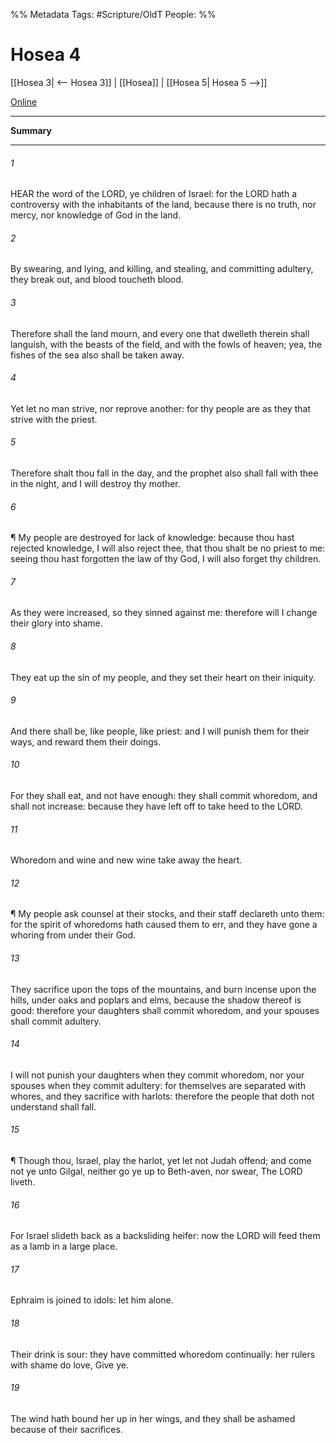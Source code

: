 

%% Metadata
Tags: #Scripture/OldT
People: 
%%
# Hosea 4
[[Hosea 3| <-- Hosea 3]] | [[Hosea]] | [[Hosea 5| Hosea 5 -->]]

[Online](https://churchofjesuschrist.org/study/scriptures/ot/hosea/4?lang=eng)

---
__Summary__



---

###### 1
HEAR the word of the LORD, ye children of Israel: for the LORD hath a controversy with the inhabitants of the land, because there is no truth, nor mercy, nor knowledge of God in the land.
###### 2
By swearing, and lying, and killing, and stealing, and committing adultery, they break out, and blood toucheth blood.
###### 3
Therefore shall the land mourn, and every one that dwelleth therein shall languish, with the beasts of the field, and with the fowls of heaven; yea, the fishes of the sea also shall be taken away.
###### 4
Yet let no man strive, nor reprove another: for thy people are as they that strive with the priest.
###### 5
Therefore shalt thou fall in the day, and the prophet also shall fall with thee in the night, and I will destroy thy mother.
###### 6
¶ My people are destroyed for lack of knowledge: because thou hast rejected knowledge, I will also reject thee, that thou shalt be no priest to me: seeing thou hast forgotten the law of thy God, I will also forget thy children.
###### 7
As they were increased, so they sinned against me: therefore will I change their glory into shame.
###### 8
They eat up the sin of my people, and they set their heart on their iniquity.
###### 9
And there shall be, like people, like priest: and I will punish them for their ways, and reward them their doings.
###### 10
For they shall eat, and not have enough: they shall commit whoredom, and shall not increase: because they have left off to take heed to the LORD.
###### 11
Whoredom and wine and new wine take away the heart.
###### 12
¶ My people ask counsel at their stocks, and their staff declareth unto them: for the spirit of whoredoms hath caused them to err, and they have gone a whoring from under their God.
###### 13
They sacrifice upon the tops of the mountains, and burn incense upon the hills, under oaks and poplars and elms, because the shadow thereof is good: therefore your daughters shall commit whoredom, and your spouses shall commit adultery.
###### 14
I will not punish your daughters when they commit whoredom, nor your spouses when they commit adultery: for themselves are separated with whores, and they sacrifice with harlots: therefore the people that doth not understand shall fall.
###### 15
¶ Though thou, Israel, play the harlot, yet let not Judah offend; and come not ye unto Gilgal, neither go ye up to Beth-aven, nor swear, The LORD liveth.
###### 16
For Israel slideth back as a backsliding heifer: now the LORD will feed them as a lamb in a large place.
###### 17
Ephraim is joined to idols: let him alone.
###### 18
Their drink is sour: they have committed whoredom continually: her rulers with shame do love, Give ye.
###### 19
The wind hath bound her up in her wings, and they shall be ashamed because of their sacrifices.



